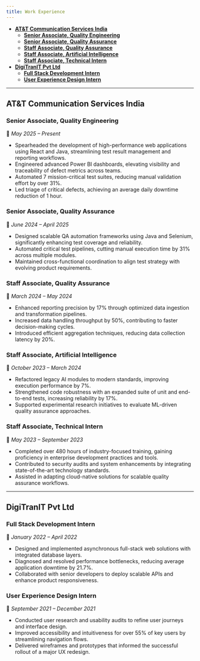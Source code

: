 ```yaml
---
title: Work Experience
---
```


<!--
This website is only meant to showcase the work and and skills of the author,
on a professional level. It also has a blog, containing the author's observations
and opinions on various topics. The views expressed are the author's own.
Copyright (C) 2025  T L Naparajith

This program is free software: you can redistribute it and/or modify
it under the terms of the GNU Affero General Public License Version 3 as published
by the Free Software Foundation.

This program is distributed in the hope that it will be useful,
but WITHOUT ANY WARRANTY; without even the implied warranty of
MERCHANTABILITY or FITNESS FOR A PARTICULAR PURPOSE.  See the
GNU Affero General Public License for more details.

You should have received a copy of the GNU Affero General Public License
along with this program.  If not, see <https://www.gnu.org/licenses/agpl-3.0.txt>.

Contact me through electronic mail: <naparajith@duck.com>
-->

<!--toc:start-->

- [**AT&T Communication Services India**](#att-communication-services-india)
    - [**Senior Associate, Quality Engineering**](#senior-associate-quality-engineering)
    - [**Senior Associate, Quality Assurance**](#senior-associate-quality-assurance)
    - [**Staff Associate, Quality Assurance**](#staff-associate-quality-assurance)
    - [**Staff Associate, Artificial Intelligence**](#staff-associate-artificial-intelligence)
    - [**Staff Associate, Technical Intern**](#staff-associate-technical-intern)
- [**DigiTranIT Pvt Ltd**](#digitranit-pvt-ltd)
    - [**Full Stack Development Intern**](#full-stack-development-intern)
    - [**User Experience Design Intern**](#user-experience-design-intern)

<!--toc:end-->

---

## **AT&T Communication Services India**

### **Senior Associate, Quality Engineering**

📅 _May 2025 – Present_

- Spearheaded the development of high-performance web applications using React
  and Java, streamlining test result management and reporting workflows.
- Engineered advanced Power BI dashboards, elevating visibility and traceability
  of defect metrics across teams.
- Automated 7 mission-critical test suites, reducing manual validation effort by
  over 31%.
- Led triage of critical defects, achieving an average daily downtime reduction
  of 1 hour.

### **Senior Associate, Quality Assurance**

📅 _June 2024 – April 2025_

- Designed scalable QA automation frameworks using Java and Selenium,
  significantly enhancing test coverage and reliability.
- Automated critical test pipelines, cutting manual execution time by 31% across
  multiple modules.
- Maintained cross-functional coordination to align test strategy with evolving
  product requirements.

### **Staff Associate, Quality Assurance**

📅 _March 2024 – May 2024_

- Enhanced reporting precision by 17% through optimized data ingestion and
  transformation pipelines.
- Increased data handling throughput by 50%, contributing to faster
  decision-making cycles.
- Introduced efficient aggregation techniques, reducing data collection latency
  by 20%.

### **Staff Associate, Artificial Intelligence**

📅 _October 2023 – March 2024_

- Refactored legacy AI modules to modern standards, improving execution
  performance by 7%.
- Strengthened code robustness with an expanded suite of unit and end-to-end
  tests, increasing reliability by 17%.
- Supported experimental research initiatives to evaluate ML-driven quality
  assurance approaches.

### **Staff Associate, Technical Intern**

📅 _May 2023 – September 2023_

- Completed over 480 hours of industry-focused training, gaining proficiency in
  enterprise development practices and tools.
- Contributed to security audits and system enhancements by integrating
  state-of-the-art technology standards.
- Assisted in adapting cloud-native solutions for scalable quality assurance
  workflows.

---

## **DigiTranIT Pvt Ltd**

### **Full Stack Development Intern**

📅 _January 2022 – April 2022_

- Designed and implemented asynchronous full-stack web solutions with integrated
  database layers.
- Diagnosed and resolved performance bottlenecks, reducing average application
  downtime by 21.7%.
- Collaborated with senior developers to deploy scalable APIs and enhance
  product responsiveness.

### **User Experience Design Intern**

📅 _September 2021 – December 2021_

- Conducted user research and usability audits to refine user journeys and
  interface design.
- Improved accessibility and intuitiveness for over 55% of key users by
  streamlining navigation flows.
- Delivered wireframes and prototypes that informed the successful rollout of a
  major UX redesign.
